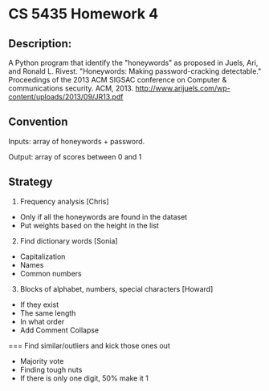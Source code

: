 # CS 5435 Homework 4
## Description:
A Python program that identify the "honeywords" as proposed in 
 Juels, Ari, and Ronald L. Rivest. "Honeywords: Making password-cracking detectable." Proceedings of the 2013 ACM SIGSAC conference on Computer & communications security. ACM, 2013.
 http://www.arijuels.com/wp-content/uploads/2013/09/JR13.pdf
 
## Convention
Inputs: array of honeywords + password.

Output: array of scores between 0 and 1

## Strategy
1. Frequency analysis [Chris]
  * Only if all the honeywords are found in the dataset
  * Put weights based on the height in the list
  
2. Find dictionary words [Sonia]
  * Capitalization
  * Names
  * Common numbers

3. Blocks of alphabet, numbers, special characters [Howard]
  * If they exist
  * The same length
  * In what order
  * Add Comment Collapse

===
Find similar/outliers and kick those ones out
  * Majority vote
  * Finding tough nuts
  * If there is only one digit, 50% make it 1


